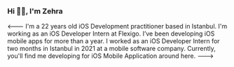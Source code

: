 ### Hi 👋🏽, I'm Zehra

<---
I'm a 22 years old iOS Development practitioner based in Istanbul. I'm working as an iOS Developer Intern at Flexigo. I’ve been developing iOS mobile apps for more than a year.  I worked as an iOS Developer Intern for two months in Istanbul in 2021 at a mobile software company.  Currently, you'll find me developing for iOS Mobile Application around here.
--->
<!--
**zehrakaraman/zehrakaraman** is a ✨ _special_ ✨ repository because its `README.md` (this file) appears on your GitHub profile.



Here are some ideas to get you started:

- 🔭 I’m currently working on ...
- 🌱 I’m currently learning ...
- 👯 I’m looking to collaborate on ...
- 🤔 I’m looking for help with ...
- 💬 Ask me about ...
- 📫 How to reach me: ...
- 😄 Pronouns: ...
- ⚡ Fun fact: ...
-->
